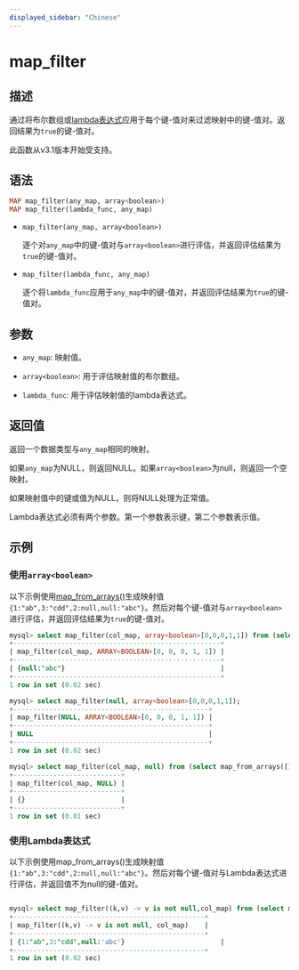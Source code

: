 ```yaml
---
displayed_sidebar: "Chinese"
---
```


# map_filter

## 描述

通过将布尔数组或[lambda表达式](../Lambda_expression.md)应用于每个键-值对来过滤映射中的键-值对。返回结果为`true`的键-值对。

此函数从v3.1版本开始受支持。

## 语法

```Haskell
MAP map_filter(any_map, array<boolean>)
MAP map_filter(lambda_func, any_map)
```

- `map_filter(any_map, array<boolean>)`

  逐个对`any_map`中的键-值对与`array<boolean>`进行评估，并返回评估结果为`true`的键-值对。

- `map_filter(lambda_func, any_map)`

  逐个将`lambda_func`应用于`any_map`中的键-值对，并返回评估结果为`true`的键-值对。

## 参数

- `any_map`: 映射值。

- `array<boolean>`: 用于评估映射值的布尔数组。

- `lambda_func`: 用于评估映射值的lambda表达式。

## 返回值

返回一个数据类型与`any_map`相同的映射。

如果`any_map`为NULL，则返回NULL。如果`array<boolean>`为null，则返回一个空映射。

如果映射值中的键或值为NULL，则将NULL处理为正常值。

Lambda表达式必须有两个参数。第一个参数表示键，第二个参数表示值。

## 示例

### 使用`array<boolean>`

以下示例使用[map_from_arrays()](map_from_arrays.md)生成映射值`{1:"ab",3:"cdd",2:null,null:"abc"}`。然后对每个键-值对与`array<boolean>`进行评估，并返回评估结果为`true`的键-值对。

```SQL
mysql> select map_filter(col_map, array<boolean>[0,0,0,1,1]) from (select map_from_arrays([1,3,null,2,null],['ab','cdd',null,null,'abc']) as col_map)A;
+----------------------------------------------------+
| map_filter(col_map, ARRAY<BOOLEAN>[0, 0, 0, 1, 1]) |
+----------------------------------------------------+
| {null:"abc"}                                       |
+----------------------------------------------------+
1 row in set (0.02 sec)

mysql> select map_filter(null, array<boolean>[0,0,0,1,1]);
+-------------------------------------------------+
| map_filter(NULL, ARRAY<BOOLEAN>[0, 0, 0, 1, 1]) |
+-------------------------------------------------+
| NULL                                            |
+-------------------------------------------------+
1 row in set (0.02 sec)

mysql> select map_filter(col_map, null) from (select map_from_arrays([1,3,null,2,null],['ab','cdd',null,null,'abc']) as col_map)A;
+---------------------------+
| map_filter(col_map, NULL) |
+---------------------------+
| {}                        |
+---------------------------+
1 row in set (0.01 sec)
```

### 使用Lambda表达式

以下示例使用map_from_arrays()生成映射值`{1:"ab",3:"cdd",2:null,null:"abc"}`。然后对每个键-值对与Lambda表达式进行评估，并返回值不为null的键-值对。

```SQL

mysql> select map_filter((k,v) -> v is not null,col_map) from (select map_from_arrays([1,3,null,2,null],['ab','cdd',null,null,'abc']) as col_map)A;
+------------------------------------------------+
| map_filter((k,v) -> v is not null, col_map)    |
+------------------------------------------------+
| {1:"ab",3:"cdd",null:'abc'}                        |
+------------------------------------------------+
1 row in set (0.02 sec)
```